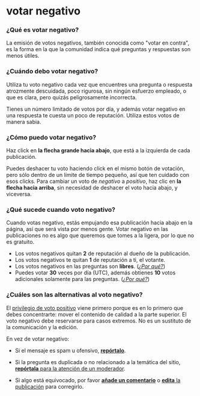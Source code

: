 # votar negativo

### ¿Qué es votar negativo?

La emisión de votos negativos, también conocida como "votar en contra", es la forma en la que la comunidad indica qué preguntas y respuestas son menos útiles.

### ¿Cuándo debo votar negativo?

Utiliza tu voto negativo cada vez que encuentres una pregunta o respuesta atrozmente descuidada, poco rigurosa, sin ningún esfuerzo empleado, o que es clara, pero quizás peligrosamente incorrecta.

Tienes un número limitado de votos por día, y además votar negativo en una respuesta te cuesta un poco de reputación. Utiliza estos votos de manera sabia.

### ¿Cómo puedo votar negativo?

Haz click en **la flecha grande hacia abajo**, que está a la izquierda de cada publicación.

Puedes deshacer tu voto haciendo click en el mismo botón de votación, pero sólo dentro de un límite de tiempo pequeño, así que ten cuidado con esos clicks. Para cambiar un voto de *negativo* a *positivo*, haz clic en **la flecha hacia arriba**, sin necesidad de deshacer el voto hacia abajo, y viceversa.

### ¿Qué sucede cuando voto negativo?

Cuando votas negativo, estás empujando esa publicación hacia abajo en la página, así que será vista por menos gente. Votar negativo en las publicaciones no es algo que queremos que tomes a la ligera, por lo que no es gratuito.

* Los votos negativos quitan **2** de reputación al dueño de la publicación.
* Los votos negativos te quitan **1** de reputación a ti, el votante.
* Los votos negativos en las preguntas son **libres**. ([_¿Por qué?_][1])
* Puedes votar **30** veces por día (UTC), además obtienes **10** votos adicionales solamente para las preguntas. ([_¿Por qué?_][2])

### ¿Cuáles son las alternativas al voto negativo?

El [privilegio de voto positivo][3] viene primero porque es en lo primero que debes concentrarte: mover el contenido de calidad a la parte superior. El voto negativo debe reservarse para casos extremos. No es un sustituto de la comunicación y la edición.

En vez de votar negativo:

* Si el mensaje es spam u ofensivo, [**repórtalo**][4].
* Si la pregunta es duplicada o no relacionado a la temática del sitio, [**repórtala** para la atención de un moderador][4].
* Si algo está equivocado, por favor [**añade un comentario**][5] o [**edita** la publicación][6] para corregirlo.


  [1]: //blog.stackoverflow.com/2011/06/optimizing-for-pearls-not-sand/
  [2]: //blog.stackoverflow.com/2011/05/vote-for-this-question-or-the-kitten-gets-it/
  [3]: /help/privileges/vote-up
  [4]: /help/privileges/flag-posts
  [5]: /help/privileges/comment
  [6]: /help/privileges/edit

